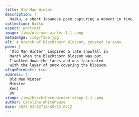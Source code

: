 ```yaml
---
title: Old Man Winter
description: |
  Haiku, a short Japanese poem capturing a moment in time.
collection: Haiku
aspect: portrait
image: /img/old-man-winter-1-1-.png
metaImage: /img/face.jpg
alt: A branch of blackthorn blossom, covered in snow.
poem: |-
  'Old Man Winter' inspired a late snowfall in 
  March when the blackthorn blossom was out.
  I walked down the lanes and was fascinated
  with the layer of snow covering the blossom.
alignPoemLeft: true
address: |-
  Old Man Winter
  Minster
  Kent
  UK
stamp: /img/blackthorn-winter-stamp-1-1-.png
author: Caroline Whitehouse
date: 2023-03-02T14:49:13.641Z
---
```

